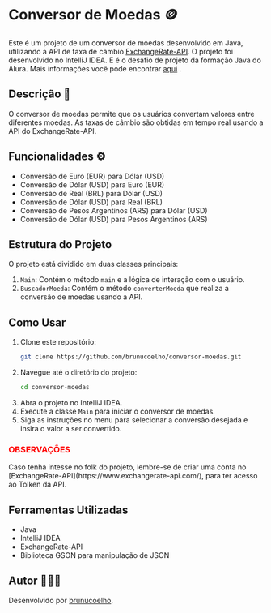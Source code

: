 # Conversor de Moedas 🪙

Este é um projeto de um conversor de moedas desenvolvido em Java, utilizando a API de taxa de câmbio [ExchangeRate-API](https://www.exchangerate-api.com/). O projeto foi desenvolvido no IntelliJ IDEA. E é o desafio de projeto da formação Java do Alura.
Mais informações você pode encontrar [aqui](https://cursos.alura.com.br/formacao-java) .

## Descrição 📝

O conversor de moedas permite que os usuários convertam valores entre diferentes moedas. As taxas de câmbio são obtidas em tempo real usando a API do ExchangeRate-API.

## Funcionalidades ⚙️

- Conversão de Euro (EUR) para Dólar (USD)
- Conversão de Dólar (USD) para Euro (EUR)
- Conversão de Real (BRL) para Dólar (USD)
- Conversão de Dólar (USD) para Real (BRL)
- Conversão de Pesos Argentinos (ARS) para Dólar (USD)
- Conversão de Dólar (USD) para Pesos Argentinos (ARS)

## Estrutura do Projeto 

O projeto está dividido em duas classes principais:

1. `Main`: Contém o método `main` e a lógica de interação com o usuário.
2. `BuscadorMoeda`: Contém o método `converterMoeda` que realiza a conversão de moedas usando a API.

## Como Usar

1. Clone este repositório:
    ```bash
    git clone https://github.com/brunucoelho/conversor-moedas.git
    ```
2. Navegue até o diretório do projeto:
    ```bash
    cd conversor-moedas
    ```
3. Abra o projeto no IntelliJ IDEA.
4. Execute a classe `Main` para iniciar o conversor de moedas.
5. Siga as instruções no menu para selecionar a conversão desejada e insira o valor a ser convertido.

<h3 style="color: red;"> OBSERVAÇÕES </h3>
Caso tenha intesse no folk do projeto, lembre-se de criar uma conta no [ExchangeRate-API](https://www.exchangerate-api.com/), para ter acesso ao Tolken da API.

## Ferramentas Utilizadas

- Java
- IntelliJ IDEA
- ExchangeRate-API
- Biblioteca GSON para manipulação de JSON

## Autor 👨🏽‍💻

Desenvolvido por [brunucoelho](https://github.com/brunucoelho).

